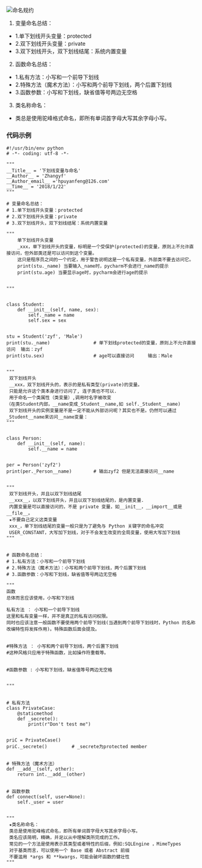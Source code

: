 ![命名规约](https://img-blog.csdn.net/20180122142356120?watermark/2/text/aHR0cDovL2Jsb2cuY3Nkbi5uZXQvZmVpa29uMg==/font/5a6L5L2T/fontsize/400/fill/I0JBQkFCMA==/dissolve/70/gravity/SouthEast)
1. 变量命名总结：
- 1.单下划线开头变量：protected
- 2.双下划线开头变量：private
- 3.双下划线开头，双下划线结尾：系统内置变量
2. 函数命名总结：
- 1.私有方法：小写和一个前导下划线
- 2.特殊方法（魔术方法）：小写和两个前导下划线，两个后置下划线
- 3.函数参数：小写和下划线，缺省值等号两边无空格
3. 类名称命名：
- 类总是使用驼峰格式命名，即所有单词首字母大写其余字母小写。

### 代码示例

```
#!/usr/bin/env python
# -*- coding: utf-8 -*-

"""
__Title__ = '下划线变量与命名'
__Author__ = 'Zhangyf'
__Author_email__ ='hpuyanfeng@126.com'
__Time__ = '2018/1/22'
"""

# 变量命名总结：
# 1.单下划线开头变量：protected
# 2.双下划线开头变量：private
# 3.双下划线开头，双下划线结尾：系统内置变量

"""
    单下划线开头变量
    _xxx，单下划线开头的变量，标明是一个受保护(protected)的变量，原则上不允许直接访问，但外部类还是可以访问到这个变量。
    这只是程序员之间的一个约定，用于警告说明这是一个私有变量，外部类不要去访问它。
    print(stu._name) 当要输入_name时，pycharm不会进行_name的提示
    print(stu.age) 当要显示age时，pycharm会进行age的提示


"""


class Student:
    def __init__(self, name, sex):
        self._name = name
        self.sex = sex


stu = Student('zyf', 'Male')
print(stu._name)                # 单下划线protected的变量，原则上不允许直接访问  输出：zyf
print(stu.sex)                  # age可以直接访问     输出：Male


"""
 双下划线开头
 __xxx，双下划线开头的，表示的是私有类型(private)的变量。
 只能是允许这个类本身进行访问了, 连子类也不可以.
 用于命名一个类属性（类变量）,调用时名字被改变
（在类Student内部，__name变成_Student__name,如 self._Student__name)
 双下划线开头的实例变量是不是一定不能从外部访问呢？其实也不是。仍然可以通过_Student__name来访问__name变量：
"""


class Person:
    def __init__(self, name):
        self.__name = name


per = Person('zyf2')
print(per._Person__name)        # 输出zyf2 但是无法直接访问__name


"""
 双下划线开头，并且以双下划线结尾
 __xxx__，以双下划线开头，并且以双下划线结尾的，是内置变量.
 内置变量是可以直接访问的，不是 private 变量，如__init__，__import__或是__file__。
 ★不要自己定义这类变量
 xxx_，单下划线结尾的变量一般只是为了避免与 Python 关键字的命名冲突
 USER_CONSTANT，大写加下划线，对于不会发生改变的全局变量，使用大写加下划线
"""


# 函数命名总结：
# 1.私有方法：小写和一个前导下划线
# 2.特殊方法（魔术方法）：小写和两个前导下划线，两个后置下划线
# 3.函数参数：小写和下划线，缺省值等号两边无空格

"""
函数
总体而言应该使用，小写和下划线

私有方法 ： 小写和一个前导下划线
这里和私有变量一样，并不是真正的私有访问权限。
同时也应该注意一般函数不要使用两个前导下划线(当遇到两个前导下划线时，Python 的名称改编特性将发挥作用)。特殊函数后面会提及。


#特殊方法 ： 小写和两个前导下划线，两个后置下划线
#这种风格只应用于特殊函数，比如操作符重载等。


#函数参数 : 小写和下划线，缺省值等号两边无空格


"""


# 私有方法
class PrivateCase:
    @staticmethod
    def _secrete():
        print(r"Don't test me")


priC = PrivateCase()
priC._secrete()         # _secrete为protected member


# 特殊方法（魔术方法）
def __add__(self, other):
    return int.__add__(other)


# 函数参数
def connect(self, user=None):
    self._user = user


"""
 ★类名称命名：
 类总是使用驼峰格式命名，即所有单词首字母大写其余字母小写。
 类名应该简明，精确，并足以从中理解类所完成的工作。
 常见的一个方法是使用表示其类型或者特性的后缀，例如:SQLEngine ，MimeTypes
 对于基类而言，可以使用一个 Base 或者 Abstract 前缀
 不要滥用 *args 和 **kwargs，可能会破坏函数的健壮性
"""
```